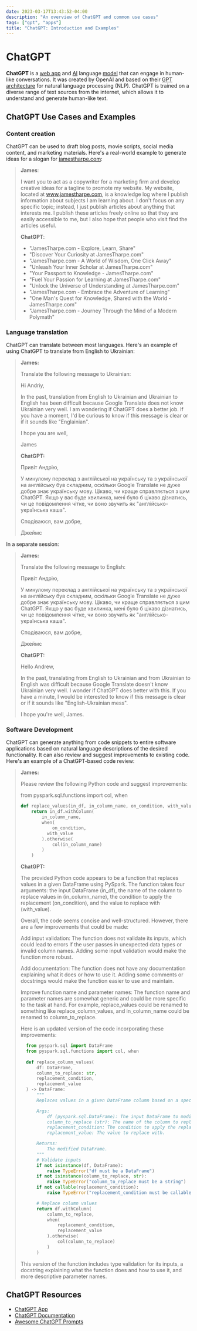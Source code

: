```yaml
---
date: 2023-03-17T13:43:52-04:00
description: "An overview of ChatGPT and common use cases"
tags: ["gpt", "apps"]
title: "ChatGPT: Introduction and Examples"
---
```


# ChatGPT

**ChatGPT** is a [web app](apps.md) and [AI](artificial-intelligence.md) language [model](machine-learning.md) that can engage in human-like conversations. It was created by OpenAI and based on their [GPT architecture](gpt.md) for natural language processing (NLP). ChatGPT is trained on a diverse range of text sources from the internet, which allows it to understand and generate human-like text.

## ChatGPT Use Cases and Examples

### Content creation

ChatGPT can be used to draft blog posts, movie scripts, social media content, and marketing materials. Here's a real-world example to generate ideas for a slogan for [jamestharpe.com](https://www.jamestharpe.com/):

> **James**:
>
> I want you to act as a copywriter for a marketing firm and develop creative ideas for a tagline to promote my website. My website, located at www.jamestharpe.com, is a knowledge log where I publish information about subjects I am learning about. I don't focus on any specific topic; instead, I just publish articles about anything that interests me. I publish these articles freely online so that they are easily accessible to me, but I also hope that people who visit find the articles useful.
>
> **ChatGPT**:
>
> * "JamesTharpe.com - Explore, Learn, Share"
> * "Discover Your Curiosity at JamesTharpe.com"
> * "JamesTharpe.com - A World of Wisdom, One Click Away"
> * "Unleash Your Inner Scholar at JamesTharpe.com"
> * "Your Passport to Knowledge - JamesTharpe.com"
> * "Fuel Your Passion for Learning at JamesTharpe.com"
> * "Unlock the Universe of Understanding at JamesTharpe.com"
> * "JamesTharpe.com - Embrace the Adventure of Learning"
> * "One Man's Quest for Knowledge, Shared with the World - JamesTharpe.com"
> * "JamesTharpe.com - Journey Through the Mind of a Modern Polymath"

### Language translation

ChatGPT can translate between most languages. Here's an example of using ChatGPT to translate from English to Ukrainian:

> **James:**
>
> Translate the following message to Ukrainian:
>
> Hi Andriy,
>
> In the past, translation from English to Ukrainian and Ukrainian to English has been difficult because Google Translate does not know Ukrainian very well. I am wondering if ChatGPT does a better job. If you have a moment, I'd be curious to know if this message is clear or if it sounds like "Englainian".
>
> I hope you are well,
>
> James
>
> **ChatGPT:**
>
> Привіт Андрію,
>
> У минулому переклад з англійської на українську та з української на англійську був складним, оскільки Google Translate не дуже добре знає українську мову. Цікаво, чи краще справляється з цим ChatGPT. Якщо у вас буде хвилинка, мені було б цікаво дізнатись, чи це повідомлення чітке, чи воно звучить як "англійсько-українська каша".
>
> Сподіваюся, вам добре,
>
> Джеймс

In a separate session:

> **James:**
>
> Translate the following message to English:
>
> Привіт Андрію,
>
> У минулому переклад з англійської на українську та з української на англійську був складним, оскільки Google Translate не дуже добре знає українську мову. Цікаво, чи краще справляється з цим ChatGPT. Якщо у вас буде хвилинка, мені було б цікаво дізнатись, чи це повідомлення чітке, чи воно звучить як "англійсько-українська каша".
>
> Сподіваюся, вам добре,
>
> Джеймс
>
> **ChatGPT:**
>
> Hello Andrew,
>
> In the past, translating from English to Ukrainian and from Ukrainian to English was difficult because Google Translate doesn't know Ukrainian very well. I wonder if ChatGPT does better with this. If you have a minute, I would be interested to know if this message is clear or if it sounds like "English-Ukrainian mess".
>
> I hope you're well,
> James.

### Software Development

ChatGPT can generate anything from code snippets to entire software applications based on natural
language descriptions of the desired functionality. It can also review and suggest improvements to
existing code. Here's an example of a ChatGPT-based code review:

> **James:**
>
> Please review the following Python code and suggest improvements:
>
> from pyspark.sql.functions import col, when
>
> ```python
> def replace_values(in_df, in_column_name, on_condition, with_value):
>     return in_df.withColumn(
>         in_column_name,
>         when(
>             on_condition, 
> 			with_value
>         ).otherwise(
>             col(in_column_name)
>         )
>     )
> ```
>
> **ChatGPT:**
>
> The provided Python code appears to be a function that replaces values in a given DataFrame using PySpark. The function takes four arguments: the input DataFrame (in_df), the name of the column to replace values in (in_column_name), the condition to apply the replacement (on_condition), and the value to replace with (with_value).
>
> Overall, the code seems concise and well-structured. However, there are a few improvements that could be made:
>
> Add input validation: The function does not validate its inputs, which could lead to errors if the user passes in unexpected data types or invalid column names. Adding some input validation would make the function more robust.
>
> Add documentation: The function does not have any documentation explaining what it does or how to use it. Adding some comments or docstrings would make the function easier to use and maintain.
>
> Improve function name and parameter names: The function name and parameter names are somewhat generic and could be more specific to the task at hand. For example, replace_values could be renamed to something like replace_column_values, and in_column_name could be renamed to column_to_replace.
>
> Here is an updated version of the code incorporating these improvements:
>
> ```python
>	from pyspark.sql import DataFrame
>	from pyspark.sql.functions import col, when
>	
>	def replace_column_values(
>		df: DataFrame,
>		column_to_replace: str,
>		replacement_condition,
>		replacement_value
>	) -> DataFrame:
>		"""
>		Replaces values in a given DataFrame column based on a specified condition.
>
>		Args:
>			df (pyspark.sql.DataFrame): The input DataFrame to modify.
>			column_to_replace (str): The name of the column to replace values in.
>			replacement_condition: The condition to apply the replacement.
>			replacement_value: The value to replace with.
>
>		Returns:
>			The modified DataFrame.
>		"""
>		# Validate inputs
>		if not isinstance(df, DataFrame):
>			raise TypeError("df must be a DataFrame")
>		if not isinstance(column_to_replace, str):
>			raise TypeError("column_to_replace must be a string")
>		if not callable(replacement_condition):
>			raise TypeError("replacement_condition must be callable")
>
>		# Replace column values
>		return df.withColumn(
>			column_to_replace,
>			when(
>				replacement_condition,
>				replacement_value
>			).otherwise(
>				col(column_to_replace)
>			)
>		)
> ```
>
> This version of the function includes type validation for its inputs, a docstring explaining what the function does and how to use it, and more descriptive parameter names.

## ChatGPT Resources

* [ChatGPT App](https://chat.openai.com/chat)
* [ChatGPT Documentation](https://platform.openai.com/docs/models/chatgpt)
* [Awesome ChatGPT Prompts](https://github.com/f/awesome-chatgpt-prompts)
